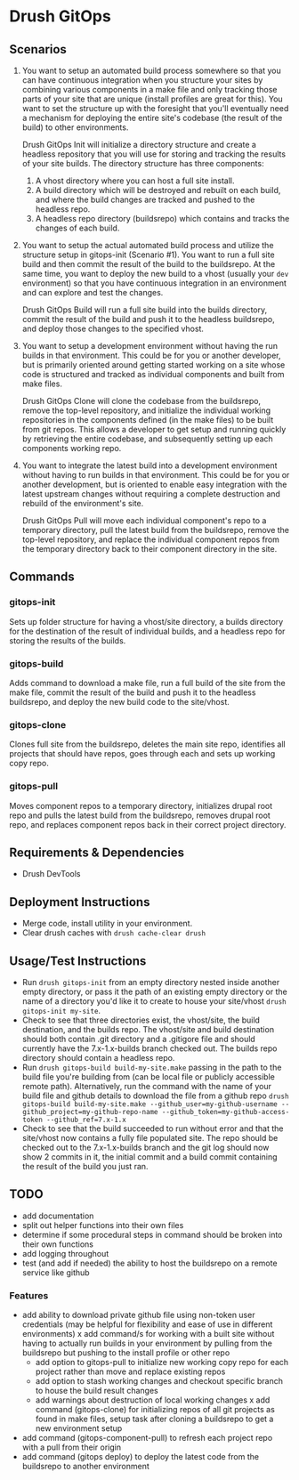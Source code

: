 # Drush GitOps


## Scenarios

1. You want to setup an automated build process somewhere so that you can have continuous integration when you structure your sites by combining various components in a make file and only tracking those parts of your site that are unique (install profiles are great for this). You want to set the structure up with the foresight that you'll eventually need a mechanism for deploying the entire site's codebase (the result of the build) to other environments.

    Drush GitOps Init will initialize a directory structure and create a headless repository that you will use for storing and tracking the results of your site builds. The directory structure has three components:

    1. A vhost directory where you can host a full site install.
    2. A build directory which will be destroyed and rebuilt on each build, and where the build changes are tracked and pushed to the headless repo.
    3. A headless repo directory (buildsrepo) which contains and tracks the changes of each build.

2. You want to setup the actual automated build process and utilize the structure setup in gitops-init (Scenario #1). You want to run a full site build and then commit the result of the build to the buildsrepo. At the same time, you want to deploy the new build to a vhost (usually your `dev` environment) so that you have continuous integration in an environment and can explore and test the changes.

    Drush GitOps Build will run a full site build into the builds directory, commit the result of the build and push it to the headless buildsrepo, and deploy those changes to the specified vhost.

3. You want to setup a development environment without having the run builds in that environment. This could be for you or another developer, but is primarily oriented around getting started working on a site whose code is structured and tracked as individual components and built from make files.

    Drush GitOps Clone will clone the codebase from the buildsrepo, remove the top-level repository, and initialize the individual working repositories in the components defined (in the make files) to be built from git repos. This allows a developer to get setup and running quickly by retrieving the entire codebase, and subsequently setting up each components working repo.

4. You want to integrate the latest build into a development environment without having to run builds in that environment. This could be for you or another development, but is oriented to enable easy integration with the latest upstream changes without requiring a complete destruction and rebuild of the environment's site.

    Drush GitOps Pull will move each individual component's repo to a temporary directory, pull the latest build from the buildsrepo, remove the top-level repository, and replace the individual component repos from the temporary directory back to their component directory in the site.


## Commands

### gitops-init

Sets up folder structure for having a vhost/site directory, a
builds directory for the destination of the result of individual
builds, and a headless repo for storing the results of the builds.

### gitops-build

Adds command to download a make file, run a full build of the site
from the make file, commit the result of the build and push it to
the headless buildsrepo, and deploy the new build code to the
site/vhost.

### gitops-clone

Clones full site from the buildsrepo, deletes the main site repo,
identifies all projects that should have repos, goes through each
and sets up working copy repo.

### gitops-pull

Moves component repos to a temporary directory, initializes drupal
root repo and pulls the latest build from the buildsrepo, removes
drupal root repo, and replaces component repos back in their
correct project directory.


## Requirements & Dependencies

- Drush DevTools


## Deployment Instructions

- Merge code, install utility in your environment.
- Clear drush caches with `drush cache-clear drush`


## Usage/Test Instructions

  - Run `drush gitops-init` from an empty directory nested inside another empty directory, or pass it the path of an existing empty directory or the name of a directory you'd like it to create to house your site/vhost `drush gitops-init my-site`.
  - Check to see that three directories exist, the vhost/site, the build destination, and the builds repo. The vhost/site and build destination should both contain .git directory and a .gitigore file and should currently have the 7.x-1.x-builds branch checked out. The builds repo directory should contain a headless repo.
  - Run `drush gitops-build build-my-site.make` passing in the path to the build file you're building from (can be local file or publicly accessible remote path). Alternatively, run the command with the name of your build file and github details to download the file from a github repo `drush gitops-build build-my-site.make --github_user=my-github-username --github_project=my-github-repo-name --github_token=my-github-access-token --github_ref=7.x-1.x`
  - Check to see that the build succeeded to run without error and that the site/vhost now contains a fully file populated site. The repo should be checked out to the 7.x-1.x-builds branch and the git log should now show 2 commits in it, the initial commit and a build commit containing the result of the build you just ran.


 ## TODO

  - add documentation
  - split out helper functions into their own files
  - determine if some procedural steps in command should be broken into their
    own functions
  - add logging throughout
  - test (and add if needed) the ability to host the buildsrepo on a remote service like github


  ### Features

  - add ability to download private github file using non-token user
    credentials (may be helpful for flexibility and ease of use in different
    environments)
  x add command/s for working with a built site without having to actually run
    builds in your environment by pulling from the buildsrepo but pushing to
    the install profile or other repo
    - add option to gitops-pull to initialize new working copy repo for each
      project rather than move and replace existing repos
    - add option to stash working changes and checkout specific branch to house
      the build result changes
    - add warnings about destruction of local working changes
  x add command (gitops-clone) for initializing repos of all git projects as
    found in make files, setup task after cloning a buildsrepo to get a new
    environment setup
  - add command (gitops-component-pull) to refresh each project repo with a
    pull from their origin
  - add command (gitops deploy) to deploy the latest code from the buildsrepo to another environment


